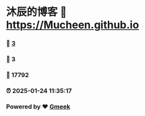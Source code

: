 # 沐辰的博客 :link: https://Mucheen.github.io 
### :page_facing_up: [3](https://Mucheen.github.io/tag.html) 
### :speech_balloon: 3 
### :hibiscus: 17792 
### :alarm_clock: 2025-01-24 11:35:17 
### Powered by :heart: [Gmeek](https://github.com/Meekdai/Gmeek)
